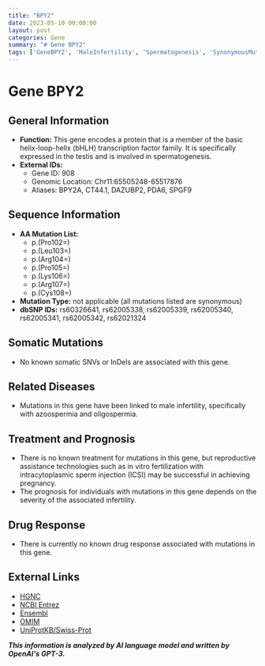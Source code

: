 ```yaml
---
title: "BPY2"
date: 2023-05-10 00:00:00
layout: post
categories: Gene
summary: "# Gene BPY2"
tags: ['GeneBPY2', 'MaleInfertility', 'Spermatogenesis', 'SynonymousMutations', 'ReproductiveAssistance', 'ICSI', 'OMIM', 'UniProtKB']
---
```


# Gene BPY2

## General Information
- **Function:** This gene encodes a protein that is a member of the basic helix-loop-helix (bHLH) transcription factor family. It is specifically expressed in the testis and is involved in spermatogenesis.
- **External IDs:** 
    - Gene ID: 908 
    - Genomic Location: Chr11:65505248-65517876 
    - Aliases: BPY2A, CT44.1, DAZUBP2, PDA6, SPGF9 

## Sequence Information
- **AA Mutation List:**
    - p.(Pro102=)
    - p.(Leu103=)
    - p.(Arg104=)
    - p.(Pro105=)
    - p.(Lys106=)
    - p.(Arg107=)
    - p.(Cys108=)
- **Mutation Type:** not applicable (all mutations listed are synonymous)
- **dbSNP IDs:** rs60326641, rs62005338, rs62005339, rs62005340, rs62005341, rs62005342, rs62021324

## Somatic Mutations
- No known somatic SNVs or InDels are associated with this gene.

## Related Diseases
- Mutations in this gene have been linked to male infertility, specifically with azoospermia and oligospermia.

## Treatment and Prognosis
- There is no known treatment for mutations in this gene, but reproductive assistance technologies such as in vitro fertilization with intracytoplasmic sperm injection (ICSI) may be successful in achieving pregnancy.
- The prognosis for individuals with mutations in this gene depends on the severity of the associated infertility.

## Drug Response
- There is currently no known drug response associated with mutations in this gene.

## External Links
- [HGNC](https://www.genenames.org/data/gene-symbol-report/#!/hgnc_id/HGNC:1302)
- [NCBI Entrez](https://www.ncbi.nlm.nih.gov/gene/908)
- [Ensembl](https://www.ensembl.org/Homo_sapiens/Gene/Summary?db=core;g=908;r=11:65505248-65517876)
- [OMIM](https://www.omim.org/entry/400011)
- [UniProtKB/Swiss-Prot](https://www.uniprot.org/uniprot/P43202)

**_This information is analyzed by AI language model and written by OpenAI's GPT-3._**